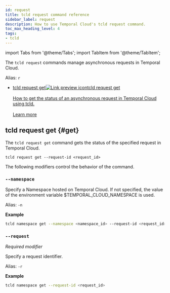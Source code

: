 ```yaml
---
id: request
title: tcld request command reference
sidebar_label: request
description: How to use Temporal Cloud's tcld request command.
toc_max_heading_level: 4
tags:
- tcld
---
```


<!-- THIS FILE IS GENERATED. DO NOT EDIT THIS FILE DIRECTLY -->

import Tabs from '@theme/Tabs';
import TabItem from '@theme/TabItem';

The `tcld request` commands manage asynchronous requests in Temporal Cloud.

Alias: `r`

- <a class="tdlp" href="#get">tcld request get<span class="tdlpiw"><img src="/img/link-preview-icon.svg" alt="Link preview icon" /></span><span class="tdlpc"><span class="tdlppt">tcld request get</span><br /><br /><span class="tdlppd">How to get the status of an asynchronous request in Temporal Cloud using tcld.</span><span class="tdlplm"><br /><br /><a class="tdlplma" href="#get">Learn more</a></span></span></a>

## tcld request get {#get}

The `tcld request get` command gets the status of the specified request in Temporal Cloud.

`tcld request get --request-id <request_id>`

The following modifiers control the behavior of the command.

### `--namespace`

Specify a Namespace hosted on Temporal Cloud. If not specified, the value of the environment variable $TEMPORAL_CLOUD_NAMESPACE is used.

Alias: `-n`

**Example**

```bash
tcld namespace get --namespace <namespace_id> --request-id <request_id>
```

### `--request`

_Required modifier_

Specify a request identifier.

Alias: `-r`

**Example**

```bash
tcld namespace get --request-id <request_id>
```
